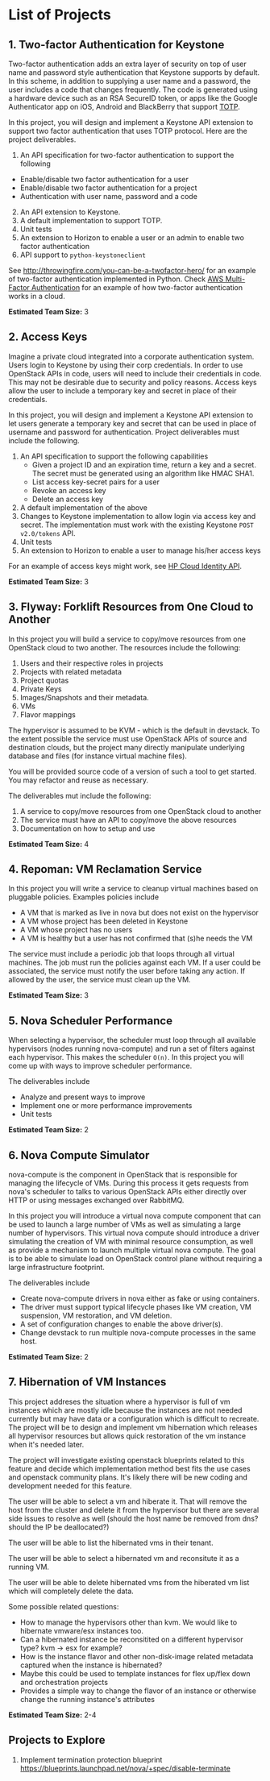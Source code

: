 # List of Projects


## 1. Two-factor Authentication for Keystone

Two-factor authentication adds an extra layer of security on top of user name
and password style authentication that Keystone supports by default. In this
scheme, in addition to supplying a user name and a password,
the user includes a code that changes frequently. The code is generated using
 a hardware device such as an RSA SecureID token, or apps like the Google
 Authenticator app on iOS, Android and BlackBerry that support
[TOTP](http://tools.ietf.org/html/rfc6238).

In this project, you will design and implement a Keystone API extension to
support two factor authentication that uses TOTP protocol. Here
are the project deliverables.

1. An API specification for two-factor authentication to support the following
  * Enable/disable two factor authentication for a user
  * Enable/disable two factor authentication for a project
  * Authentication with user name, password and a code
2. An API extension to Keystone.
3. A default implementation to support TOTP.
3. Unit tests
4. An extension to Horizon to enable a user or an admin to enable two
factor authentication
4. API support to `python-keystoneclient`

See http://throwingfire.com/you-can-be-a-twofactor-hero/ for an
example of two-factor authentication implemented in Python. Check
[AWS Multi-Factor Authentication](http://aws.amazon.com/iam/details/mfa/) for
 an example of how two-factor authentication works in a cloud.

**Estimated Team Size:** 3

## 2. Access Keys

Imagine a private cloud integrated into a corporate authentication system. 
Users login to Keystone by using their corp credentials. In order to
use OpenStack APIs in code, users will need to include their credentials in
code. This may not be desirable due to security and policy reasons. Access 
keys allow the user to include a temporary key and secret in place of their 
credentials.

In this project, you will design and implement a Keystone API extension to
let users generate a temporary key and secret that can be used in place of
username and password for authentication. Project deliverables must include
the following.

1. An API specification to support the following capabilities
   * Given a project ID and an expiration time, return a key and a secret.
   The secret must be generated using an algorithm like HMAC SHA1.
   * List access key-secret pairs for a user
   * Revoke an access key
   * Delete an access key
2. A default implementation of the above
3. Changes to Keystone implementation to allow login via access key and secret. 
   The implementation must work with the existing Keystone `POST v2.0/tokens` API.
4. Unit tests
5. An extension to Horizon to enable a user to manage his/her access keys

For an example of access keys might work, see
[HP Cloud Identity API](http://docs.hpcloud.com/api/identity).

**Estimated Team Size:** 3

## 3. Flyway: Forklift Resources from One Cloud to Another

In this project you will build a service to copy/move resources from one OpenStack 
cloud to two another. The resources include the following:

1. Users and their respective roles in projects
2. Projects with related metadata
3. Project quotas
4. Private Keys
5. Images/Snapshots and their metadata.
6. VMs
7. Flavor mappings

The hypervisor is assumed to be KVM - which is the default in devstack. To
the extent possible the service must use OpenStack APIs of source and
destination clouds, but the project many directly manipulate underlying
database and files (for instance virtual machine files).

You will be provided source code of a version of such a tool to get started.
You may refactor and reuse as necessary.

The deliverables mut include the following:

1. A service to copy/move resources from one OpenStack cloud to another
2. The service must have an API to copy/move the above resources
3. Documentation on how to setup and use

**Estimated Team Size:** 4

## 4. Repoman: VM Reclamation Service

In this project you will write a service to cleanup virtual machines based on
 pluggable policies. Examples policies include

- A VM that is marked as live in nova but does not exist on the hypervisor
- A VM whose project has been deleted in Keystone
- A VM whose project has no users
- A VM is healthy but a user has not confirmed that (s)he needs the VM

The service must include a periodic job that loops through all virtual
machines. The job must run the policies against each VM. If a user could be
associated, the service must notify the user before taking any action. If
allowed by the user, the service must clean up the VM.

**Estimated Team Size:** 3

## 5. Nova Scheduler Performance

When selecting a hypervisor, the scheduler must loop through all
available hypervisors (nodes running nova-compute) and run a set of
filters against each hypervisor. This makes the scheduler `O(n)`. In this
project you will come up with ways to improve scheduler performance.

The deliverables include

- Analyze and present ways to improve
- Implement one or more performance improvements
- Unit tests

**Estimated Team Size:** 2

## 6. Nova Compute Simulator

nova-compute is the component in OpenStack that is responsible for managing 
the lifecycle of VMs. During this process it gets requests from nova's 
scheduler to talks to various OpenStack APIs either directly over HTTP or 
using messages exchanged over RabbitMQ. 

In this project you will introduce a virtual nova compute component that can 
be used to launch a large number of VMs as well as simulating a large number 
of hypervisors. This virtual nova compute should introduce a driver simulating 
the creation of VM with minimal resource consumption, as well as provide a 
mechanism to launch multiple virtual nova compute. The goal is to be able 
to simulate load on OpenStack control plane without requiring a large 
infrastructure footprint.

The deliverables include

- Create nova-compute drivers in nova either as fake or using containers.
- The driver must support typical lifecycle phases like VM creation, VM 
  suspension, VM restoration, and VM deletion.
- A set of configuration changes to enable the above driver(s).
- Change devstack to run multiple nova-compute processes in the same host.

**Estimated Team Size:** 2


## 7. Hibernation of VM Instances

This project addreses the situation where a hypervisor is full of vm instances which are mostly idle because the instances are not needed currently but may have data or a configuration which is difficult to recreate.  The project will be to design and implement vm hibernation which releases all hypervisor resources but allows quick restoration of the vm instance when it's needed later.

The project will investigate existing openstack blueprints related to this feature and decide which implementation method best fits the use cases and openstack community plans.  It's likely there will be new coding and development needed for this feature.

The user will be able to select a vm and hiberate it.  That will remove the host from the cluster and delete it from the hypervisor but there are several side issues to resolve as well (should the host name be removed from dns? should the IP be deallocated?)

The user will be able to list the hibernated vms in their tenant.

The user will be able to select a hibernated vm and reconsitute it as a running VM.  

The user will be able to delete hibernated vms from the hiberated vm list which will completely delete the data.

Some possible related questions:
  * How to manage the hypervisors other than kvm.  We would like to hibernate vmware/esx instances too.
  * Can a hibernated instance be reconsitited on a different hypervisor type?  kvm -> esx for example?
  * How is the instance flavor and other non-disk-image related metadata captured when the instance is hibernated?
  * Maybe this could be used to template instances for flex up/flex down and orchestration projects
  * Provides a simple way to change the flavor of an instance or otherwise change the running instance's attributes

**Estimated Team Size:** 2-4

## Projects to Explore

1. Implement termination protection blueprint
   https://blueprints.launchpad.net/nova/+spec/disable-terminate


